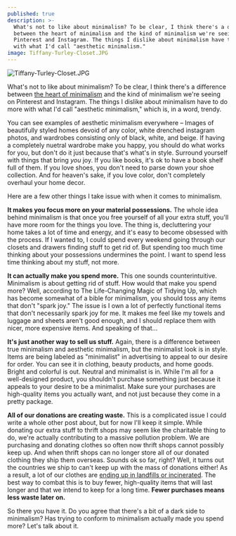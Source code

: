 ```yaml
---
published: true
description: >-
  What's not to like about minimalism? To be clear, I think there's a difference
  between the heart of minimalism and the kind of minimalism we're seeing on
  Pinterest and Instagram. The things I dislike about minimalism have to do more
  with what I'd call "aesthetic minimalism."
image: Tiffany-Turley-Closet.JPG
---
```

![Tiffany-Turley-Closet.JPG]({{site.baseurl}}/img/Tiffany-Turley-Closet.JPG)

What's not to like about minimalism? To be clear, I think there's a difference between [the heart of minimalism](http://redletterdayblog.com/What-I-Love-About-Minimalism) and the kind of minimalism we're seeing on Pinterest and Instagram. The things I dislike about minimalism have to do more with what I'd call "aesthetic minimalism," which is, in a word, trendy.

You can see examples of aesthetic minimalism everywhere – Images of beautifully styled homes devoid of any color, white drenched instagram photos, and wardrobes consisting only of black, white, and beige. If having a completely nuetral wardrobe make you happy, you should do what works for you, but don't do it just because that's what's in style. Surround yourself with things that bring _you_ joy. If you like books, it's ok to have a book shelf full of them. If you love shoes, you don't need to parse down your shoe collection. And for heaven's sake, if you love color, don't completely overhaul your home decor. 

Here are a few other things I take issue with when it comes to minimalism.

**It makes you focus more on your material possessions.** The whole idea behind minimalism is that once you free yourself of all your extra stuff, you'll have more room for the things you love. The thing is, decluttering your home takes a lot of time and energy, and it's easy to become obsessed with the process. If I wanted to, I could spend every weekend going through our closets and drawers finding stuff to get rid of. But spending too much time thinking about your possessions undermines the point. I want to spend less time thinking about my stuff, not more. 

**It can actually make you spend more.** This one sounds counterintuitive. Minimalism is about getting rid of stuff. How would that make you spend more? Well, according to The Life-Changing Magic of Tidying Up, which has become somewhat of a bible for minimalism, you should toss any items that don't "spark joy." The issue is I own a lot of perfectly functional items that don't necessarily spark joy for me. It makes me feel like my towels and luggage and sheets aren't good enough, and I should replace them with nicer, more expensive items. And speaking of that... 

**It's just another way to sell us stuff.** Again, there is a difference between true minimalism and aesthetic minimalism, but the minimalist look is in style. Items are being labeled as "minimalist" in advertising to appeal to our desire for order. You can see it in clothing, beauty products, and home goods. Bright and colorful is out. Neutral and minimalist is in. While I'm all for a well-designed product, you shouldn't purchase something just because it appeals to your desire to be a minimalist. Make sure your purchases are high-quality items you actually want, and not just because they come in a pretty package.

**All of our donations are creating waste.** This is a complicated issue I could write a whole other post about, but for now I'll keep it simple. While donating our extra stuff to thrift shops may seem like the charitable thing to do, we're actually contributing to a massive pollution problem. We are purchasing and donating clothes so often now thrift shops cannot possibly keep up. And when thrift shops can no longer store all of our donated clothing they ship them overseas. Sounds ok so far, right? Well, it turns out the countries we ship to can't keep up with the mass of donations either! As a result, a lot of our clothes are [ending up in landfills or incinerated](https://www.huffingtonpost.com/2014/11/20/fast-fashion-thrift-stores_n_5798612.html). The best way to combat this is to buy fewer, high-quality items that will last longer and that we intend to keep for a long time. **Fewer purchases means less waste later on.**

So there you have it. Do you agree that there's a bit of a dark side to minimalism? Has trying to conform to minimalism actually made you spend more? Let's talk about it.

